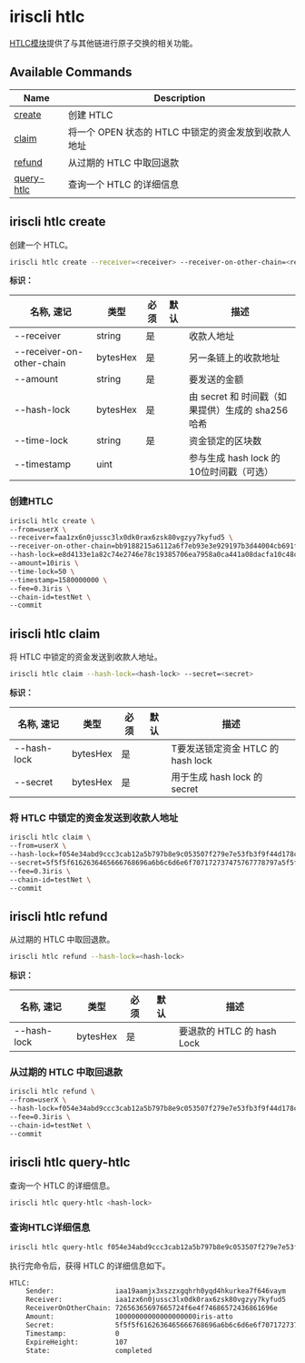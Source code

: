 # iriscli htlc

[HTLC模块](../features/htlc)提供了与其他链进行原子交换的相关功能。

## Available Commands

| Name                                   | Description                                          |
| -------------------------------------- | ---------------------------------------------------- |
| [create](#iriscli-htlc-create)         | 创建 HTLC                                            |
| [claim](#iriscli-htlc-claim)           | 将一个 OPEN 状态的 HTLC 中锁定的资金发放到收款人地址 |
| [refund](#iriscli-htlc-refund)         | 从过期的 HTLC 中取回退款                             |
| [query-htlc](#iriscli-htlc-query-htlc) | 查询一个 HTLC 的详细信息                             |

## iriscli htlc create

创建一个 HTLC。

```bash
iriscli htlc create --receiver=<receiver> --receiver-on-other-chain=<receiver-on-other-chain> --amount=<amount> --hash-lock=<hash-lock> --time-lock=<time-lock> --timestamp=<timestamp>
```

**标识：**

| 名称, 速记                | 类型     | 必须 | 默认 | 描述                                              |
| ------------------------- | -------- | ---- | ---- | ------------------------------------------------- |
| --receiver                | string   | 是   |      | 收款人地址                                        |
| --receiver-on-other-chain | bytesHex | 是   |      | 另一条链上的收款地址                              |
| --amount                  | string   | 是   |      | 要发送的金额                                      |
| --hash-lock               | bytesHex | 是   |      | 由 secret 和 时间戳（如果提供）生成的 sha256 哈希 |
| --time-lock               | string   | 是   |      | 资金锁定的区块数                                  |
| --timestamp               | uint     |      |      | 参与生成 hash lock 的10位时间戳（可选）           |

### 创建HTLC

```bash
iriscli htlc create \
--from=userX \
--receiver=faa1zx6n0jussc3lx0dk0rax6zsk80vgzyy7kyfud5 \
--receiver-on-other-chain=bb9188215a6112a6f7eb93e3e929197b3d44004cb691f95babde84cc18789364 \
--hash-lock=e8d4133e1a82c74e2746e78c19385706ea7958a0ca441a08dacfa10c48ce2561 \
--amount=10iris \
--time-lock=50 \
--timestamp=1580000000 \
--fee=0.3iris \
--chain-id=testNet \
--commit
```

## iriscli htlc claim

将 HTLC 中锁定的资金发送到收款人地址。

```bash
iriscli htlc claim --hash-lock=<hash-lock> --secret=<secret>
```

**标识：**

| 名称, 速记  | 类型     | 必须 | 默认 | 描述                              |
| ----------- | -------- | ---- | ---- | --------------------------------- |
| --hash-lock | bytesHex | 是   |      | T要发送锁定资金 HTLC 的 hash lock |
| --secret    | bytesHex | 是   |      | 用于生成 hash lock 的 secret      |

### 将 HTLC 中锁定的资金发送到收款人地址

```bash
iriscli htlc claim \
--from=userX \
--hash-lock=f054e34abd9ccc3cab12a5b797b8e9c053507f279e7e53fb3f9f44d178c94b20 \
--secret=5f5f5f6162636465666768696a6b6c6d6e6f707172737475767778797a5f5f5f \
--fee=0.3iris \
--chain-id=testNet \
--commit
```

## iriscli htlc refund

从过期的 HTLC 中取回退款。

```bash
iriscli htlc refund --hash-lock=<hash-lock>
```

**标识：**

| 名称, 速记  | 类型     | 必须 | 默认 | 描述                       |
| ----------- | -------- | ---- | ---- | -------------------------- |
| --hash-lock | bytesHex | 是   |      | 要退款的 HTLC 的 hash Lock |

### 从过期的 HTLC 中取回退款

```bash
iriscli htlc refund \
--from=userX \
--hash-lock=f054e34abd9ccc3cab12a5b797b8e9c053507f279e7e53fb3f9f44d178c94b20 \
--fee=0.3iris \
--chain-id=testNet \
--commit
```

## iriscli htlc query-htlc

查询一个 HTLC 的详细信息。

```bash
iriscli htlc query-htlc <hash-lock>
```

### 查询HTLC详细信息

```bash
iriscli htlc query-htlc f054e34abd9ccc3cab12a5b797b8e9c053507f279e7e53fb3f9f44d178c94b20
```

执行完命令后，获得 HTLC 的详细信息如下。

```bash
HTLC:
    Sender:               iaa19aamjx3xszzxgqhrh0yqd4hkurkea7f646vaym
    Receiver:             iaa1zx6n0jussc3lx0dk0rax6zsk80vgzyy7kyfud5
    ReceiverOnOtherChain: 72656365697665724f6e4f74686572436861696e
    Amount:               10000000000000000000iris-atto
    Secret:               5f5f5f6162636465666768696a6b6c6d6e6f707172737475767778797a5f5f5f
    Timestamp:            0
    ExpireHeight:         107
    State:                completed
```
